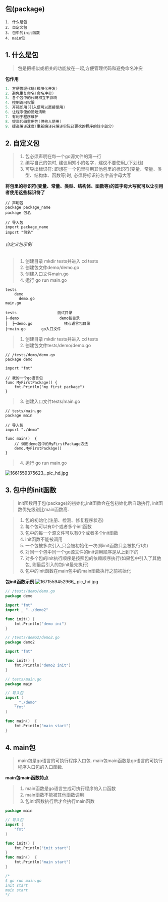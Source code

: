 ## 包(package)

```
1. 什么是包
2. 自定义包
3. 包中的init函数
4. main包
```

## 1. 什么是包
> 包是把相似或相关的功能放在一起,方便管理代码和避免命名冲突

**包作用**
```go
1. 方便管理代码(模块化开发)
2. 避免重复命名(命名冲突)
3. 各个包中的代码相互不影响
4. 控制访问权限
5. 开箱即用(引入便可以直接使用)
6. 让程序便的简短清晰
7. 有利于程序维护
8. 提高代码重用性(供他人使用)
9. 提高编译速度(重新编译只编译实际已更改的程序的较小部分)
```

## 2. 自定义包
> 1. 包必须声明在每一个go源文件的第一行
> 2. 编写自己的包时, 建议用短小的名字，建议不要使用_(下划线)
> 3. 可导出标识符: 即想在一个包里引用其他包里的标识符(变量、常量、类型、结构体、函数等)时, 必须将标识符名字首字母大写

**将包里的标识符(变量、常量、类型、结构体、函数等)的首字母大写就可以让引用者使用这些标识符了**
```
// 声明包
package package_name
package 包名
```

```
// 导入包
import package_name
import "包名"
```

###### 自定义包示例
> 1. 创建目录 mkdir tests并进入 cd tests
> 2. 创建包文件demo/demo.go
> 3. 创建入口文件main.go
> 4. 运行 go run main.go
```
tests
    demo
      demo.go
main.go

tests                  测试目录
├─demo                  demo包目录
│  ├─demo.go              核心语言包目录
├─main.go       go入口文件

```
> 1. 创建目录 mkdir tests并进入 cd tests
> 2. 创建包文件tests/demo/demo.go
```
// /tests/demo/demo.go
package demo

import "fmt"

// 我的一个go语言包
func MyFirstPackage() {
	fmt.Println("my first package")
}

```
> 3. 创建入口文件tests/main.go
```
// tests/main.go
package main

// 导入包
import "./demo"

func main()  {
	// 调用demo包中的MyFirstPackage方法
	demo.MyFirstPackage()
}
```
> 4. 运行 go run main.go

![1661559375623_.pic_hd.jpg](https://upload-images.jianshu.io/upload_images/6713312-420c3d718fd58b5c.jpg?imageMogr2/auto-orient/strip%7CimageView2/2/w/1240)

## 3. 包中的init函数
> init函数用于包(package)的初始化,init函数会在包初始化后自动执行, init函数优先级别比main函数高.

> 1. 包的初始化(注册、检测、修复程序状态)
> 2. 每个包可以有0个或者多个init函数
> 3. 包中的每一个源文件可以有0个或者多个init函数
> 4. init函数不能被调用
> 5. 一个包被多次引入,只会被初始化一次(即init函数只会被执行1次)
> 6. 对同一个包中同一个go源文件的init调用顺序是从上到下的
> 7. 对多个包的init执行顺序是按照包的依赖顺序执行(如果包中引入了其他包, 则最后引入的包init最先执行)
> 8. 包中的init函数在main包中的main函数执行之前初始化


**包init函数示例**
![1671559452966_.pic_hd.jpg](https://upload-images.jianshu.io/upload_images/6713312-84cbe2c8d43ae209.jpg?imageMogr2/auto-orient/strip%7CimageView2/2/w/1240)

```go
// /tests/demo/demo.go
package demo

import "fmt"
import _ "../demo2"

func init() {
	fmt.Println("demo ini")
}
```
```go
// /tests/demo2/demo2.go
package demo2

import "fmt"

func init() {
	fmt.Println("demo2 init")
}
```
```go
// tests/main.go
package main

// 导入包
import (
	_ "./demo"
	"fmt"
)

func main()  {
	fmt.Println("main start")
}
```

## 4. main包
> main包是go语言的可执行程序入口包.
> main包main函数是go语言的可执行程序入口包的入口函数.

**main包main函数特点**
> 1. main函数是go语言生成可执行程序的入口函数
> 2. main函数不能被其他函数调用
> 3. 包init函数执行后才会执行main函数

```go
package main

// 导入包
import (
	"fmt"
)

func init() {
	fmt.Println("init start")
}
func main()  {
	fmt.Println("main start")
}

/*
$ go run main.go
init start
main start
*/
```